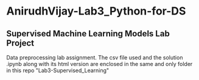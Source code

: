# AnirudhVijay-Lab3_Python-for-DS
## Supervised Machine Learning Models Lab Project

Data preprocessing lab assignment. The csv file used and the solution .ipynb along with its html version are enclosed in the same and only folder in this repo "Lab3-Supervised_Learning"
